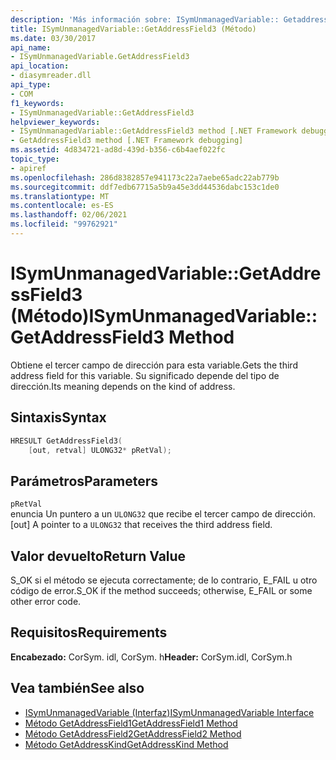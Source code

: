 ```yaml
---
description: 'Más información sobre: ISymUnmanagedVariable:: Getaddressfield3 ((método)'
title: ISymUnmanagedVariable::GetAddressField3 (Método)
ms.date: 03/30/2017
api_name:
- ISymUnmanagedVariable.GetAddressField3
api_location:
- diasymreader.dll
api_type:
- COM
f1_keywords:
- ISymUnmanagedVariable::GetAddressField3
helpviewer_keywords:
- ISymUnmanagedVariable::GetAddressField3 method [.NET Framework debugging]
- GetAddressField3 method [.NET Framework debugging]
ms.assetid: 4d834721-ad8d-439d-b356-c6b4aef022fc
topic_type:
- apiref
ms.openlocfilehash: 286d8382857e941173c22a7aebe65adc22ab779b
ms.sourcegitcommit: ddf7edb67715a5b9a45e3dd44536dabc153c1de0
ms.translationtype: MT
ms.contentlocale: es-ES
ms.lasthandoff: 02/06/2021
ms.locfileid: "99762921"
---
```

# <a name="isymunmanagedvariablegetaddressfield3-method"></a><span data-ttu-id="d3207-103">ISymUnmanagedVariable::GetAddressField3 (Método)</span><span class="sxs-lookup"><span data-stu-id="d3207-103">ISymUnmanagedVariable::GetAddressField3 Method</span></span>

<span data-ttu-id="d3207-104">Obtiene el tercer campo de dirección para esta variable.</span><span class="sxs-lookup"><span data-stu-id="d3207-104">Gets the third address field for this variable.</span></span> <span data-ttu-id="d3207-105">Su significado depende del tipo de dirección.</span><span class="sxs-lookup"><span data-stu-id="d3207-105">Its meaning depends on the kind of address.</span></span>  
  
## <a name="syntax"></a><span data-ttu-id="d3207-106">Sintaxis</span><span class="sxs-lookup"><span data-stu-id="d3207-106">Syntax</span></span>  
  
```cpp  
HRESULT GetAddressField3(  
    [out, retval] ULONG32* pRetVal);  
```  
  
## <a name="parameters"></a><span data-ttu-id="d3207-107">Parámetros</span><span class="sxs-lookup"><span data-stu-id="d3207-107">Parameters</span></span>  

 `pRetVal`  
 <span data-ttu-id="d3207-108">enuncia Un puntero a un `ULONG32` que recibe el tercer campo de dirección.</span><span class="sxs-lookup"><span data-stu-id="d3207-108">[out] A pointer to a `ULONG32` that receives the third address field.</span></span>  
  
## <a name="return-value"></a><span data-ttu-id="d3207-109">Valor devuelto</span><span class="sxs-lookup"><span data-stu-id="d3207-109">Return Value</span></span>  

 <span data-ttu-id="d3207-110">S_OK si el método se ejecuta correctamente; de lo contrario, E_FAIL u otro código de error.</span><span class="sxs-lookup"><span data-stu-id="d3207-110">S_OK if the method succeeds; otherwise, E_FAIL or some other error code.</span></span>  
  
## <a name="requirements"></a><span data-ttu-id="d3207-111">Requisitos</span><span class="sxs-lookup"><span data-stu-id="d3207-111">Requirements</span></span>  

 <span data-ttu-id="d3207-112">**Encabezado:** CorSym. idl, CorSym. h</span><span class="sxs-lookup"><span data-stu-id="d3207-112">**Header:** CorSym.idl, CorSym.h</span></span>  
  
## <a name="see-also"></a><span data-ttu-id="d3207-113">Vea también</span><span class="sxs-lookup"><span data-stu-id="d3207-113">See also</span></span>

- [<span data-ttu-id="d3207-114">ISymUnmanagedVariable (Interfaz)</span><span class="sxs-lookup"><span data-stu-id="d3207-114">ISymUnmanagedVariable Interface</span></span>](isymunmanagedvariable-interface.md)
- [<span data-ttu-id="d3207-115">Método GetAddressField1</span><span class="sxs-lookup"><span data-stu-id="d3207-115">GetAddressField1 Method</span></span>](isymunmanagedvariable-getaddressfield1-method.md)
- [<span data-ttu-id="d3207-116">Método GetAddressField2</span><span class="sxs-lookup"><span data-stu-id="d3207-116">GetAddressField2 Method</span></span>](isymunmanagedvariable-getaddressfield2-method.md)
- [<span data-ttu-id="d3207-117">Método GetAddressKind</span><span class="sxs-lookup"><span data-stu-id="d3207-117">GetAddressKind Method</span></span>](isymunmanagedvariable-getaddresskind-method.md)
